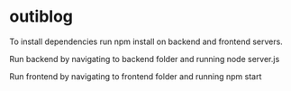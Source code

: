# outiblog

To install dependencies run npm install on backend and frontend servers.

Run backend by navigating to backend folder and running node server.js

Run frontend by navigating to frontend folder and running npm start
